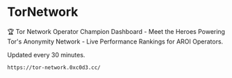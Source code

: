 # TorNetwork
🏆 Tor Network Operator Champion Dashboard - Meet the Heroes Powering Tor's Anonymity Network - Live Performance Rankings for AROI Operators.

Updated every 30 minutes.

```
https://tor-network.0xc0d3.cc/
```

